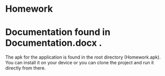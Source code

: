 Homework
========
Documentation found in Documentation.docx .
========
The apk for the application is found in the root directory (Homework.apk). You can install it on your device or you can clone the project and run it directly from there.
